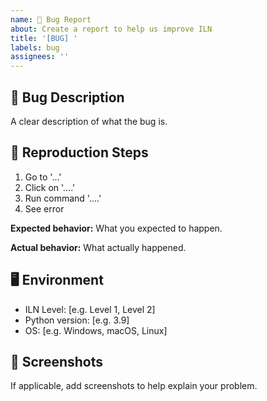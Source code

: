 ```yaml
---
name: 🐛 Bug Report
about: Create a report to help us improve ILN
title: '[BUG] '
labels: bug
assignees: ''
---
```


## 🐛 Bug Description
A clear description of what the bug is.

## 🔄 Reproduction Steps
1. Go to '...'
2. Click on '....'
3. Run command '....'
4. See error

**Expected behavior:**
What you expected to happen.

**Actual behavior:**
What actually happened.

## 🖥️ Environment
- ILN Level: [e.g. Level 1, Level 2]
- Python version: [e.g. 3.9]
- OS: [e.g. Windows, macOS, Linux]

## 📸 Screenshots
If applicable, add screenshots to help explain your problem.
